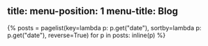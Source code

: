 title:
menu-position: 1
menu-title: Blog
---
{%
posts = pagelist(key=lambda p: p.get("date"), sortby=lambda p: p.get("date"), reverse=True)
for p in posts:
	inline(p)
%}

